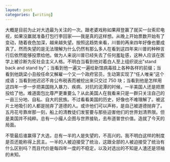 ```yaml
---
layout: post
categories: [writing]
---
```


大概是目前为止对大选最为关注的一次。跟老婆戏称如果拜登赢了就买一台索尼电视，如果没赢就准备打包行李回家——我是真的这样想。从晚上开始票数开始有了变动，随着夜色加深，越来越失望。按照这趋势来看，川普的再来四年好像也要成真了。然而失望的是无法理解为什么仍然有那么多人在看到这四年来川普的种种言行后依然能够投票给他。做为人来说川普已经失去了任何羞耻感，这种人应该在医学上被诊断为反社会主义人格。不明白当看到他对着白人至上组织说出"stand back and stand by"；当看到他一遍又一遍给新馆病毒挂上各种各样的前缀；当看到他跳梁小丑般任命又解雇一个又一个政府官员，生动第实现了“任人唯亲”这个成语；当看到他迟迟不肯公布税表而被挖出来只交过 750 块；当看到他是怎样用这四年一步一步把美国拖入暴力、疾病、对抗的泥潭的时候，一半美国人还是把票投给了他。难道面包比尊严更重要么？从此美国人在我看来只是一群只关注自己的一亩三分地、自私、自大的民族。不过看看美国的历史，好像也不难理解了。被这片土地吸引的人都是抛弃了道德的人。或许他们可以声称，是自己被道德抛弃了。五月花号靠岸那一刻，船上的清教徒们发誓要与那些迫害他们的世界划清界限。但是美国并不纯粹。总有一小撮人企图与世界接轨，去布道普世价值。造就了今天的局面。

不管最后谁赢得了大选，总有一半的人是失望的，不高兴的。我不明白这样的制度是否还能称得上民主。一半的人被迫接受了统治，这跟全部的人被迫接受了统治有什么区别吗？而且代价是每四年一度的不稳定，以及对选出的不知是人渣还是领袖的未知。
